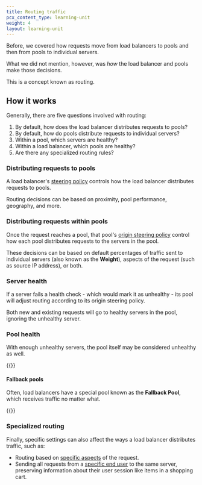 ```yaml
---
title: Routing traffic
pcx_content_type: learning-unit
weight: 4
layout: learning-unit
---
```


Before, we covered how requests move from load balancers to pools and then from pools to individual servers.

What we did not mention, however, was *how* the load balancer and pools make those decisions.

This is a concept known as routing.

## How it works

Generally, there are five questions involved with routing:

1. By default, how does the load balancer distributes requests to pools?
2. By default, how do pools distribute requests to individual servers?
3. Within a pool, which servers are healthy?
4. Within a load balancer, which pools are healthy?
5. Are there any specialized routing rules?

### Distributing requests to pools

A load balancer's [steering policy](/load-balancing/understand-basics/traffic-steering/steering-policies/) controls how the load balancer distributes requests to pools.

Routing decisions can be based on proximity, pool performance, geography, and more.

### Distributing requests within pools

Once the request reaches a pool, that pool's [origin steering policy](/load-balancing/understand-basics/traffic-steering/origin-level-steering/) control how each pool distributes requests to the servers in the pool.

These decisions can be based on default percentages of traffic sent to individual servers (also known as the **Weight**), aspects of the request (such as source IP address), or both.

### Server health

If a server fails a health check - which would mark it as unhealthy - its pool will adjust routing according to its origin steering policy.

Both new and existing requests will go to healthy servers in the pool, ignoring the unhealthy server.

### Pool health

With enough unhealthy servers, the pool itself may be considered unhealthy as well.

{{<render file="../../load-balancing/_partials/_unhealthy-pool-traffic-distribution.md">}}

#### Fallback pools

Often, load balancers have a special pool known as the **Fallback Pool**, which receives traffic no matter what.

{{<render file="../../load-balancing/_partials/_fallback-pools.md">}}

### Specialized routing

Finally, specific settings can also affect the ways a load balancer distributes traffic, such as:

- Routing based on [specific aspects](/load-balancing/additional-options/load-balancing-rules/) of the request.
- Sending all requests from a [specific end user](/load-balancing/understand-basics/session-affinity/) to the same server, preserving information about their user session like items in a shopping cart.